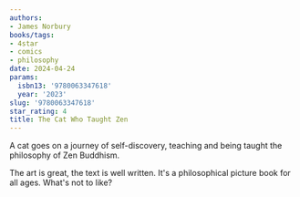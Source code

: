 ```yaml
---
authors:
- James Norbury
books/tags:
- 4star
- comics
- philosophy
date: 2024-04-24
params:
  isbn13: '9780063347618'
  year: '2023'
slug: '9780063347618'
star_rating: 4
title: The Cat Who Taught Zen
---
```


A cat goes on a journey of self-discovery, teaching and being taught the philosophy of Zen Buddhism.

The art is great, the text is well written. It's a philosophical picture book for all ages. What's not to like?

<!--more-->